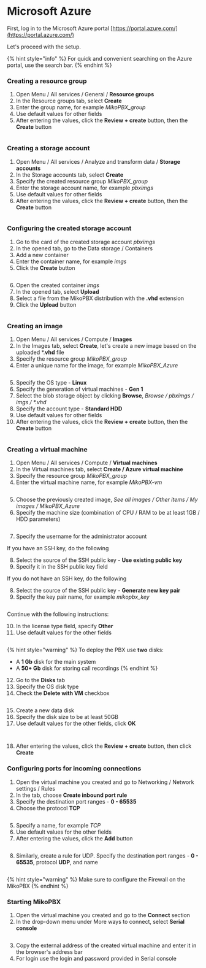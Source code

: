 # Microsoft Azure

First, log in to the Microsoft Azure portal [https://portal.azure.com/](https://portal.azure.com/)

Let's proceed with the setup.

{% hint style="info" %}
For quick and convenient searching on the Azure portal, use the search bar.
{% endhint %}

### Creating a resource group

1. Open Menu / All services / General / **Resource groups**
2. In the Resource groups tab, select **Create**
3. Enter the group name, for example _MikoPBX\_group_
4. Use default values for other fields
5. After entering the values, click the **Review + create** button, then the **Create** button

<figure><img src="../../.gitbook/assets/MikoPBXAzureInstallation_eng_1.png" alt=""><figcaption></figcaption></figure>

### Creating a storage account

1. Open Menu / All services / Analyze and transform data / **Storage accounts**
2. In the Storage accounts tab, select **Create**
3. Specify the created resource group _MikoPBX\_group_
4. Enter the storage account name, for example _pbximgs_
5. Use default values for other fields
6. After entering the values, click the **Review + create** button, then the **Create** button

<figure><img src="../../.gitbook/assets/MikoPBXAzureInstallation_eng_2.png" alt=""><figcaption></figcaption></figure>

### Configuring the created storage account

1. Go to the card of the created storage account _pbximgs_
2. In the opened tab, go to the Data storage / Containers
3. Add a new container
4. Enter the container name, for example _imgs_
5. Click the **Create** button

<figure><img src="../../.gitbook/assets/MikoPBXAzureInstallation_eng_3.png" alt=""><figcaption></figcaption></figure>

6. Open the created container _imgs_
7. In the opened tab, select **Upload**
8. Select a file from the MikoPBX distribution with the **.vhd** extension
9. Click the **Upload** button

<figure><img src="../../.gitbook/assets/MikoPBXAzureInstallation_eng_4.png" alt=""><figcaption></figcaption></figure>

### Creating an image

1. Open Menu / All services / Compute / **Images**
2. In the Images tab, select **Create**, let's create a new image based on the uploaded \*.**vhd** file
3. Specify the resource group _MikoPBX\_group_
4. Enter a unique name for the image, for example _MikoPBX\_Azure_

<figure><img src="../../.gitbook/assets/MikoPBXAzureInstallation_eng_5.png" alt=""><figcaption></figcaption></figure>

5. Specify the OS type - **Linux**
6. Specify the generation of virtual machines - **Gen 1**
7. Select the blob storage object by clicking **Browse**, _Browse / pbximgs / imgs / \*.vhd_
8. Specify the account type - **Standard HDD**
9. Use default values for other fields
10. After entering the values, click the **Review + create** button, then the **Create** button

<figure><img src="../../.gitbook/assets/MikoPBXAzureInstallation_eng_23.png" alt=""><figcaption></figcaption></figure>

### Creating a virtual machine

1. Open Menu / All services / Compute / **Virtual machines**
2. In the Virtual machines tab, select **Create / Azure virtual machine**
3. Specify the resource group _MikoPBX\_group_
4. Enter the virtual machine name, for example _MikoPBX-vm_

<figure><img src="../../.gitbook/assets/MikoPBXAzureInstallation_eng_7.png" alt=""><figcaption></figcaption></figure>

5. Choose the previously created image, _See all images / Other items / My images / MikoPBX\_Azure_
6. Specify the machine size (combination of CPU / RAM to be at least 1GB / HDD parameters)

<figure><img src="../../.gitbook/assets/MikoPBXAzureInstallation_eng_22.png" alt=""><figcaption></figcaption></figure>

7. Specify the username for the administrator account

If you have an SSH key, do the following

8. Select the source of the SSH public key - **Use existing public key**
9. Specify it in the SSH public key field

If you do not have an SSH key, do the following

8. Select the source of the SSH public key - **Generate new key pair**
9. Specify the key pair name, for example _mikopbx\_key_

<figure><img src="../../.gitbook/assets/MikoPBXAzureInstallation_eng_9.png" alt=""><figcaption></figcaption></figure>

Continue with the following instructions:

10. In the license type field, specify **Other**
11. Use default values for the other fields

<figure><img src="../../.gitbook/assets/MikoPBXAzureInstallation_eng_10.png" alt=""><figcaption></figcaption></figure>

{% hint style="warning" %}
To deploy the PBX use **two** disks:

* A **1 Gb** disk for the main system
* A **50+ Gb** disk for storing call recordings
{% endhint %}

12. Go to the **Disks** tab
13. Specify the OS disk type
14. Check the **Delete with VM** checkbox

<figure><img src="../../.gitbook/assets/MikoPBXAzureInstallation_eng_24.png" alt=""><figcaption></figcaption></figure>

15. Create a new data disk
16. Specify the disk size to be at least 50GB
17. Use default values for the other fields, click **OK**

<figure><img src="../../.gitbook/assets/MikoPBXAzureInstallation_eng_12.png" alt=""><figcaption></figcaption></figure>

<figure><img src="../../.gitbook/assets/MikoPBXAzureInstallation_eng_25.png" alt=""><figcaption></figcaption></figure>

18. After entering the values, click the **Review + create** button, then click **Create**

### Configuring ports for incoming connections

1. Open the virtual machine you created and go to Networking / Network settings / Rules
2. In the tab, choose **Create inbound port rule**
3. Specify the destination port ranges - **0 - 65535**
4. Choose the protocol **TCP**

<figure><img src="../../.gitbook/assets/MikoPBXAzureInstallation_eng_26.png" alt=""><figcaption></figcaption></figure>

5. Specify a name, for example _TCP_
6. Use default values for the other fields
7. After entering the values, click the **Add** button

<figure><img src="../../.gitbook/assets/MikoPBXAzureInstallation_eng_27.png" alt=""><figcaption></figcaption></figure>

8. Similarly, create a rule for UDP. Specify the destination port ranges - **0 - 65535**, protocol **UDP**, and name

<figure><img src="../../.gitbook/assets/MikoPBXAzureInstallation_eng_28.png" alt=""><figcaption></figcaption></figure>

{% hint style="warning" %}
Make sure to configure the Firewall on the MikoPBX
{% endhint %}

### Starting MikoPBX

1. Open the virtual machine you created and go to the **Connect** section
2. In the drop-down menu under More ways to connect, select **Serial console**

<figure><img src="../../.gitbook/assets/MikoPBXAzureInstallation_eng_29.png" alt=""><figcaption></figcaption></figure>

3. Copy the external address of the created virtual machine and enter it in the browser's address bar
4. For login use the login and password provided in Serial console
